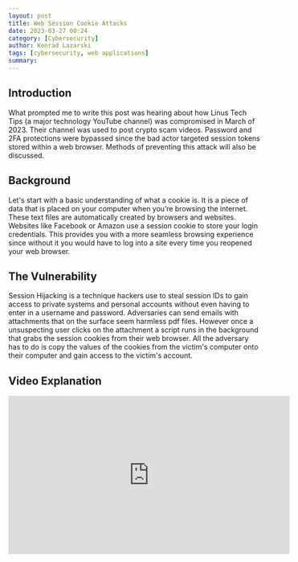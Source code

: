 ```yaml
---
layout: post
title: Web Session Cookie Attacks
date: 2023-03-27 00:24
category: [Cybersecurity]
author: Konrad Lazarski
tags: [cybersecurity, web applications]
summary: 
---
```


## Introduction  
What prompted me to write this post was hearing about how Linus Tech Tips (a major technology YouTube channel) was compromised in March of 2023. Their channel was used to post crypto scam videos. Password and 2FA protections were bypassed since the bad actor targeted session tokens stored within a web browser. Methods of preventing this attack will also be discussed.

## Background
Let's start with a basic understanding of what a cookie is. It is a piece of data that is placed on your computer when you’re browsing the internet. These text files are automatically created by browsers and websites. Websites like Facebook or Amazon use a session cookie to store your login credentials. This provides you with a more seamless browsing experience since without it you would have to log into a site every time you reopened your web browser.

## The Vulnerability 
Session Hijacking is a technique hackers use to steal session IDs to gain access to private systems and personal accounts without even having to enter in a username and password. Adversaries can send emails with attachments that on the surface seem harmless pdf files. However once a unsuspecting user clicks on the attachment a script runs in the background that grabs the session cookies from their web browser. All the adversary has to do is copy the values of the cookies from the victim's computer onto their computer and gain access to the victim's account. 

## Video Explanation 
<iframe width="560" height="315" src="https://www.youtube.com/embed/Yeik-Ks-q8U" title="YouTube video player" frameborder="0" allow="accelerometer; autoplay; clipboard-write; encrypted-media; gyroscope; picture-in-picture; web-share" allowfullscreen></iframe>